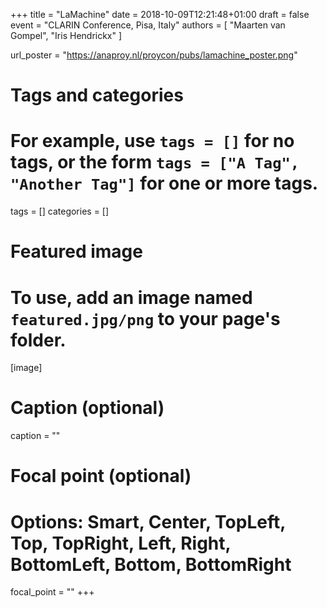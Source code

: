 +++
title = "LaMachine"
date = 2018-10-09T12:21:48+01:00
draft = false
event = "CLARIN Conference, Pisa, Italy"
authors = [ "Maarten van Gompel", "Iris Hendrickx" ]

url_poster = "https://anaproy.nl/proycon/pubs/lamachine_poster.png"

# Tags and categories
# For example, use `tags = []` for no tags, or the form `tags = ["A Tag", "Another Tag"]` for one or more tags.
tags = []
categories = []

# Featured image
# To use, add an image named `featured.jpg/png` to your page's folder.
[image]
  # Caption (optional)
  caption = ""

  # Focal point (optional)
  # Options: Smart, Center, TopLeft, Top, TopRight, Left, Right, BottomLeft, Bottom, BottomRight
  focal_point = ""
+++
